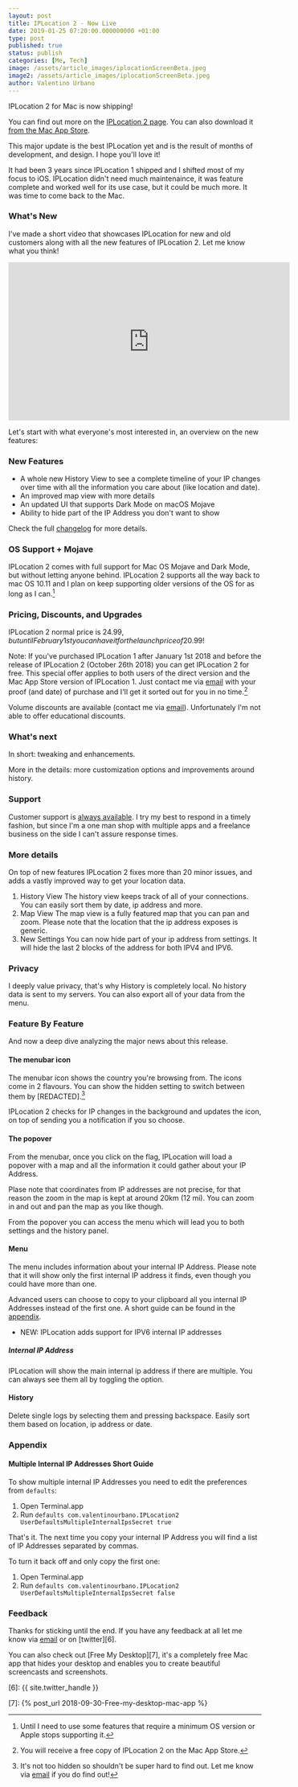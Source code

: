 ```yaml
---
layout: post
title: IPLocation 2 - Now Live
date: 2019-01-25 07:20:00.000000000 +01:00
type: post
published: true
status: publish
categories: [Me, Tech]
image: /assets/article_images/iplocationScreenBeta.jpeg
image2: /assets/article_images/iplocationScreenBeta.jpeg
author: Valentino Urbano
---
```


IPLocation 2 for Mac is now shipping!

You can find out more on the [IPLocation 2 page][4]. You can also download it [from the Mac App Store][5].

This major update is the best IPLocation yet and is the result of months of development, and design. I hope you'll love it!

It had been 3 years since IPLocation 1 shipped and I shifted most of my focus to iOS. IPLocation didn't need much maintenaince, it was feature complete and worked well for its use case, but it could be much more. It was time to come back to the Mac.

### What's New

I've made a short video that showcases IPLocation for new and old customers along with all the new features of IPLocation 2. Let me know what you think!

<iframe width="560" height="315" src="https://www.youtube-nocookie.com/embed/Bq_qGeKXC9g" frameborder="0" allow="autoplay; encrypted-media" allowfullscreen></iframe>

Let's start with what everyone's most interested in, an overview on the new features:

### New Features

- A whole new History View to see a complete timeline of your IP changes over time with all the information you care about (like location and date).
- An improved map view with more details
- An updated UI that supports Dark Mode on macOS Mojave
- Ability to hide part of the IP Address you don't want to show

Check the full [changelog][2] for more details.

### OS Support + Mojave

IPLocation 2 comes with full support for Mac OS Mojave and Dark Mode, but without letting anyone behind. IPLocation 2 supports all the way back to mac OS 10.11 and I plan on keep supporting older versions of the OS for as long as I can.[^1]

### Pricing, Discounts, and Upgrades

IPLocation 2 normal price is 24.99$, but until February 1st you can have it for the launch price of 20.99$!

Note: If you've purchased IPLocation 1 after January 1st 2018 and before the release of IPLocation 2 (October 26th 2018) you can get IPLocation 2 for free. This special offer applies to both users of the direct version and the Mac App Store version of IPLocation 1. Just contact me via [email][3] with your proof (and date) of purchase and I'll get it sorted out for you in no time.[^2]

Volume discounts are available (contact me via [email][3]). Unfortunately I'm not able to offer educational discounts.

### What's next

In short: tweaking and enhancements.

More in the details: more customization options and improvements around history.

### Support

Customer support is [always available][1]. I try my best to respond in a timely fashion, but since I'm a one man shop with multiple apps and a freelance business on the side I can't assure response times.

### More details

On top of new features IPLocation 2 fixes more than 20 minor issues, and adds a vastly improved way to get your location data.

1. History View
   The history view keeps track of all of your connections. You can easily sort them by date, ip address and more.
2. Map View
   The map view is a fully featured map that you can pan and zoom. Please note that the location that the ip address exposes is generic.
3. New Settings
   You can now hide part of your ip address from settings. It will hide the last 2 blocks of the address for both IPV4 and IPV6.

### Privacy

I deeply value privacy, that's why History is completely local. No history data is sent to my servers. You can also export all of your data from the menu.

### Feature By Feature

And now a deep dive analyzing the major news about this release.

#### The menubar icon

The menubar icon shows the country you're browsing from. The icons come in 2 flavours. You can show the hidden setting to switch between them by [REDACTED].[^3]

IPLocation 2 checks for IP changes in the background and updates the icon, on top of sending you a notification if you so choose.

#### The popover

From the menubar, once you click on the flag, IPLocation will load a popover with a map and all the information it could gather about your IP Address.

Plase note that coordinates from IP addresses are not precise, for that reason the zoom in the map is kept at around 20km (12 mi). You can zoom in and out and pan the map as you like though.

From the popover you can access the menu which will lead you to both settings and the history panel.

#### Menu

The menu includes information about your internal IP Address. Please note that it will show only the first internal IP address it finds, even though you could have more than one.

Advanced users can choose to copy to your clipboard all you internal IP Addresses instead of the first one. A short guide can be found in the [appendix](#appendix).

- NEW: IPLocation adds support for IPV6 internal IP addresses

##### Internal IP Address

IPLocation will show the main internal ip address if there are multiple. You can always see them all by toggling the option.

#### History

Delete single logs by selecting them and pressing backspace. Easily sort them based on location, ip address or date.

### Appendix

#### Multiple Internal IP Addresses Short Guide

<a id="appendix"></a>

To show multiple internal IP Addresses you need to edit the preferences from `defaults`:

1. Open Terminal.app
2. Run `defaults com.valentinourbano.IPLocation2 UserDefaultsMultipleInternalIpsSecret true`

That's it. The next time you copy your internal IP Address you will find a list of IP Addresses separated by commas.

To turn it back off and only copy the first one:

1. Open Terminal.app
2. Run `defaults com.valentinourbano.IPLocation2 UserDefaultsMultipleInternalIpsSecret false`

### Feedback

Thanks for sticking until the end. If you have any feedback at all let me know via [email][3] or on [twitter][6].

You can also check out [Free My Desktop][7], it's a completely free Mac app that hides your desktop and enables you to create beautiful screencasts and screenshots.

[1]: /support
[2]: /apps/mac/patchnotes/iplocation
[3]: /about
[4]: /apps/mac/iplocation
[5]: https://itunes.apple.com/us/app/iplocation-2/id1438343930?&at=1010lHG?mt=8
[6]: {{ site.twitter_handle }}

[7]: {% post_url 2018-09-30-Free-my-desktop-mac-app %}

[^1]: Until I need to use some features that require a minimum OS version or Apple stops supporting it.
[^2]: You will receive a free copy of IPLocation 2 on the Mac App Store.
[^3]: It's not too hidden so shouldn't be super hard to find out. Let me know via [email][3] if you do find out!
